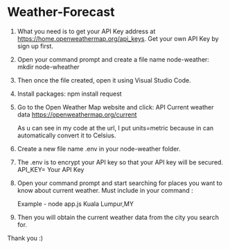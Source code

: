 # Weather-Forecast

1. What you need is to get your API Key address at https://home.openweathermap.org/api_keys.
   Get your own API Key by sign up first.
  
2. Open your command prompt and create a file name node-weather: 
   mkdir node-wheather
   
3. Then once the file created, open it using Visual Studio Code.

4. Install packages:
   npm install request
   
5. Go to the Open Weather Map website and click:
   API
   Current weather data
   https://openweathermap.org/current
   
   As u can see in my code at the url, I put units=metric because in can automatically convert it to Celsius.
   
6. Create a new file name .env in your node-weather folder.

7. The .env is to encrypt your API key so that your API key will be secured.
   API_KEY= Your API Key
   
8. Open your command prompt and start searching for places you want to know about current weather.
   Must include in your command :
    
   Example - node app.js Kuala Lumpur,MY
    
9. Then you will obtain the current weather data from the city you search for.
 
Thank you :)
    
    

